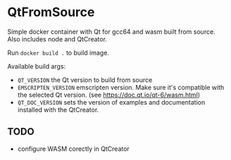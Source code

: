 # QtFromSource

Simple docker container with Qt for gcc64 and wasm built from source.
Also includes node and QtCreator.

Run ```docker build .``` to build image.

Available build args:

- `QT_VERSION` the Qt version to build from source
- `EMSCRIPTEN_VERSION` emscripten version. Make sure it's compatible with the selected Qt version. (see https://doc.qt.io/qt-6/wasm.html)
- `QT_DOC_VERSION` sets the version of examples and documentation installed with the QtCreator.

## TODO

- configure WASM corectly in QtCreator
